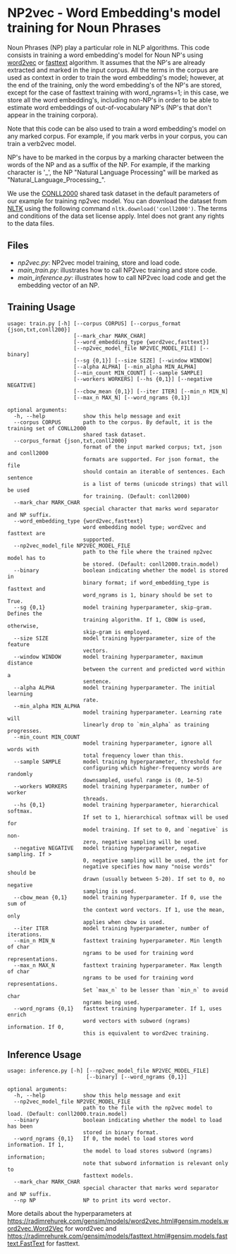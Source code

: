 # NP2vec - Word Embedding's model training for Noun Phrases

Noun Phrases (NP) play a particular role in NLP algorithms.
This code consists in training a word embedding's model for Noun NP's using [word2vec](https://code.google.com/archive/p/word2vec/) or [fasttext](https://github.com/facebookresearch/fastText) algorithm. 
It assumes that the NP's are already extracted and marked in the input corpus.
All the terms in the corpus are used as context in order to train the word embedding's model; however, at the end of the training, only the word embedding's of the NP's are stored, except for the case of
fasttext training with word_ngrams=1; in this case, we store all the word embedding's, including non-NP's in order to be able to estimate word embeddings of out-of-vocabulary NP's (NP's that don't appear in
the training corpora).

Note that this code can be also used to train a word embedding's model on any marked corpus. For example, if you mark verbs in your corpus, you can train a verb2vec model.

NP's have to be marked in the corpus by a marking character between the words of the NP and as a suffix of the NP.
For example, if the marking character is '\_', the NP "Natural Language Processing" will be marked as "Natural_Language_Processing_".

We use the [CONLL2000](https://www.clips.uantwerpen.be/conll2000/chunking/) shared task dataset 
in the default parameters of our example for training np2vec model. You can download the dataset 
from [NLTK](https://www.nltk.org/data.html) using the following command ```nltk.download('conll2000')```. The terms and 
conditions of the data set license apply. Intel does 
not grant any rights to the data files.

## Files
- *np2vec.py*: NP2vec model training, store and load code.
- *main_train.py*: illustrates how to call NP2vec training and store code.
- *main_inference.py*: illustrates how to call NP2vec load code and get the embedding vector of 
an NP.


## Training Usage

```
usage: train.py [-h] [--corpus CORPUS] [--corpus_format {json,txt,conll200}]
                     [--mark_char MARK_CHAR]
                     [--word_embedding_type {word2vec,fasttext}]
                     [--np2vec_model_file NP2VEC_MODEL_FILE] [--binary]
                     [--sg {0,1}] [--size SIZE] [--window WINDOW]
                     [--alpha ALPHA] [--min_alpha MIN_ALPHA]
                     [--min_count MIN_COUNT] [--sample SAMPLE]
                     [--workers WORKERS] [--hs {0,1}] [--negative NEGATIVE]
                     [--cbow_mean {0,1}] [--iter ITER] [--min_n MIN_N]
                     [--max_n MAX_N] [--word_ngrams {0,1}]

optional arguments:
  -h, --help            show this help message and exit
  --corpus CORPUS       path to the corpus. By default, it is the training set of CONLL2000 
                        shared task dataset.
  --corpus_format {json,txt,conll2000}
                        format of the input marked corpus; txt, json and conll2000
                        formats are supported. For json format, the file
                        should contain an iterable of sentences. Each sentence
                        is a list of terms (unicode strings) that will be used
                        for training. (Default: conll2000)
  --mark_char MARK_CHAR
                        special character that marks word separator and NP suffix.
  --word_embedding_type {word2vec,fasttext}
                        word embedding model type; word2vec and fasttext are
                        supported.
  --np2vec_model_file NP2VEC_MODEL_FILE
                        path to the file where the trained np2vec model has to
                        be stored. (Default: conll2000.train.model)
  --binary              boolean indicating whether the model is stored in
                        binary format; if word_embedding_type is fasttext and
                        word_ngrams is 1, binary should be set to True.
  --sg {0,1}            model training hyperparameter, skip-gram. Defines the
                        training algorithm. If 1, CBOW is used, otherwise,
                        skip-gram is employed.
  --size SIZE           model training hyperparameter, size of the feature
                        vectors.
  --window WINDOW       model training hyperparameter, maximum distance
                        between the current and predicted word within a
                        sentence.
  --alpha ALPHA         model training hyperparameter. The initial learning
                        rate.
  --min_alpha MIN_ALPHA
                        model training hyperparameter. Learning rate will
                        linearly drop to `min_alpha` as training progresses.
  --min_count MIN_COUNT
                        model training hyperparameter, ignore all words with
                        total frequency lower than this.
  --sample SAMPLE       model training hyperparameter, threshold for
                        configuring which higher-frequency words are randomly
                        downsampled, useful range is (0, 1e-5)
  --workers WORKERS     model training hyperparameter, number of worker
                        threads.
  --hs {0,1}            model training hyperparameter, hierarchical softmax.
                        If set to 1, hierarchical softmax will be used for
                        model training. If set to 0, and `negative` is non-
                        zero, negative sampling will be used.
  --negative NEGATIVE   model training hyperparameter, negative sampling. If >
                        0, negative sampling will be used, the int for
                        negative specifies how many "noise words" should be
                        drawn (usually between 5-20). If set to 0, no negative
                        sampling is used.
  --cbow_mean {0,1}     model training hyperparameter. If 0, use the sum of
                        the context word vectors. If 1, use the mean, only
                        applies when cbow is used.
  --iter ITER           model training hyperparameter, number of iterations.
  --min_n MIN_N         fasttext training hyperparameter. Min length of char
                        ngrams to be used for training word representations.
  --max_n MAX_N         fasttext training hyperparameter. Max length of char
                        ngrams to be used for training word representations.
                        Set `max_n` to be lesser than `min_n` to avoid char
                        ngrams being used.
  --word_ngrams {0,1}   fasttext training hyperparameter. If 1, uses enrich
                        word vectors with subword (ngrams) information. If 0,
                        this is equivalent to word2vec training.
```

## Inference Usage

```
usage: inference.py [-h] [--np2vec_model_file NP2VEC_MODEL_FILE]
                         [--binary] [--word_ngrams {0,1}]

optional arguments:
  -h, --help            show this help message and exit
  --np2vec_model_file NP2VEC_MODEL_FILE
                        path to the file with the np2vec model to load. (Default: conll2000.train.model)
  --binary              boolean indicating whether the model to load has been
                        stored in binary format.
  --word_ngrams {0,1}   If 0, the model to load stores word information. If 1,
                        the model to load stores subword (ngrams) information;
                        note that subword information is relevant only to
                        fasttext models.
  --mark_char MARK_CHAR
                        special character that marks word separator and NP suffix.
  --np NP               NP to print its word vector.
```
                        
More details about the hyperparameters at <https://radimrehurek.com/gensim/models/word2vec.html#gensim.models.word2vec.Word2Vec> for word2vec and <https://radimrehurek.com/gensim/models/fasttext.html#gensim.models.fasttext.FastText> for fasttext. 


